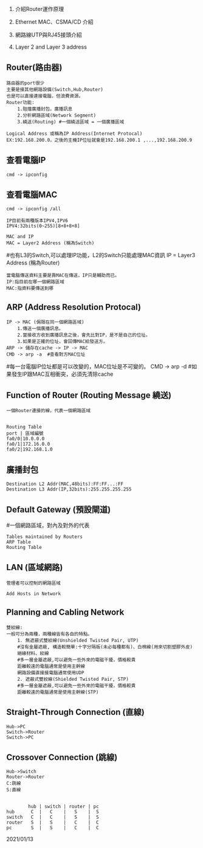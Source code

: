 1.  介紹Router運作原理

2.  Ethernet MAC、CSMA/CD 介紹

3.  網路線UTP與RJ45接頭介紹

4.  Layer 2 and Layer 3 address

## Router(路由器)
	路由器的port很少
	主要是接其他網路設備(Switch,Hub,Router)
	也是可以直接連接電腦，但浪費資源。
	Router功能:
		1.阻擋廣播封包，廣播訊息
		2.分析網路區域(Network Segment)
		3.繞送(Routing) #一個繞送區域 = 一個廣播區域

	Logical Address 或稱為IP Address(Internet Protocal)
	EX:192.168.200.0，之後的主機IP位址就會是192.168.200.1 ,...,192.168.200.9

## 查看電腦IP
	cmd -> ipconfig

## 查看電腦MAC
	cmd -> ipconfig /all

	IP目前有兩種版本IPV4,IPV6
	IPV4:32bits(0~255)[8+8+8+8]

	MAC and IP
	MAC = Layer2 Address (稱為Switch)
#也有L3的Switch,可以處理IP功能，L2的Switch只能處理MAC資訊
	IP = Layer3 Address (稱為Router)

	當電腦傳送資料主要是靠MAC在傳送，IP只是輔助而已。
	IP:指目前在哪一個網路區域
	MAC:指資料要傳送到哪

## ARP (Address Resolution Protocal)
	IP -> MAC (侷限在同一個網路區域)
		1.傳送一個廣播訊息。
		2.當接收方收到廣播訊息之後，會先比對IP，是不是自己的位址。
		3.如果是正確的位址，會回傳MAC給發送方。
	ARP -> 儲存在cache -> IP -> MAC
	CMD -> arp -a  #查看對方MAC位址
#每一台電腦IP位址都是可以改變的，MAC位址是不可變的。
	CMD -> arp -d #如果發生IP跟MAC互相衝突，必須先清除cache

## Function of Router (Routing Message 繞送)
	一個Router連接的線，代表一個網路區域
## 
	Routing Table
	port | 區域編號
	fa0/0|10.0.0.0
	fa0/1|172.16.0.0
	fa0/2|192.168.1.0

## 廣播封包
	Destination	L2 Addr(MAC,48bits):FF:FF...:FF
	Destination	L3 Addr(IP,32bits):255.255.255.255

## Default Gateway (預設閘道)
#一個網路區域，對內及對外的代表

	Tables maintained by Routers
	ARP Table
	Routing Table

## LAN (區域網路)
	管理者可以控制的網路區域

	Add Hosts in Network

## Planning and Cabling Network
	雙絞線:
	一般可分為兩種，兩種線皆有各自的特點。
		1. 無遮蔽式雙絞線(Unshielded Twisted Pair, UTP)
		#沒有金屬遮蔽, 構造較簡單:十字分隔板(未必每種都有)、白棉線(用來切割塑膠外皮)
		絕緣材料、絞線
		#多一層金屬遮蔽,可以避免一些外來的電磁干擾，價格較貴
		距離較遠的電腦通常是使用主幹線
		網路設備直接接電腦通常使用UDP
		2. 遮蔽式雙絞線(Shielded Twisted Pair, STP)
		#多一層金屬遮蔽,可以避免一些外來的電磁干擾，價格較貴
		距離較遠的電腦通常是使用主幹線(STP)

## Straight-Through Connection (直線)
	Hub->PC 
	Switch->Router 
	Switch->PC 

## Crossover Connection (跳線)
	Hub->Switch
	Router->Router
	C:跳線
	S:直線
## 
			hub | switch | router | pc
	hub		 C	|	C    |	 S	  |  S
	switch	 C	|	C	 |	 S	  |  S
	router	 S	|	S	 |	 C	  |  C
	pc	 	 S	|	S	 |	 C	  |  C

2021/01/13







